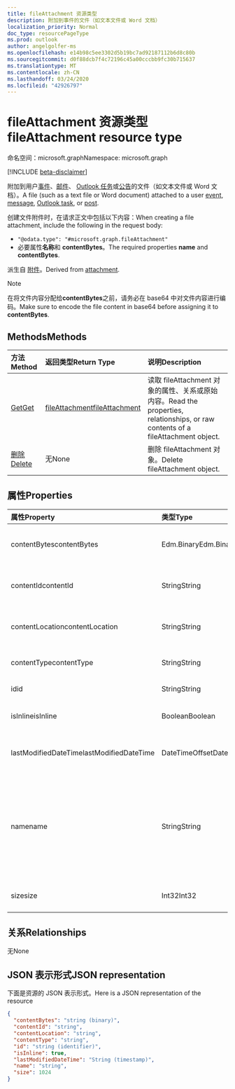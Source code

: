 ```yaml
---
title: fileAttachment 资源类型
description: 附加到事件的文件（如文本文件或 Word 文档）
localization_priority: Normal
doc_type: resourcePageType
ms.prod: outlook
author: angelgolfer-ms
ms.openlocfilehash: e14b98c5ee3302d5b19bc7ad92187112b6d8c80b
ms.sourcegitcommit: d0f88dcb7f4c72196c45a00cccbb9fc30b715637
ms.translationtype: MT
ms.contentlocale: zh-CN
ms.lasthandoff: 03/24/2020
ms.locfileid: "42926797"
---
```

# <a name="fileattachment-resource-type"></a><span data-ttu-id="56b7c-103">fileAttachment 资源类型</span><span class="sxs-lookup"><span data-stu-id="56b7c-103">fileAttachment resource type</span></span>

<span data-ttu-id="56b7c-104">命名空间：microsoft.graph</span><span class="sxs-lookup"><span data-stu-id="56b7c-104">Namespace: microsoft.graph</span></span>

[!INCLUDE [beta-disclaimer](../../includes/beta-disclaimer.md)]

<span data-ttu-id="56b7c-105">附加到用户[事件](../resources/event.md)、[邮件](../resources/message.md)、 [Outlook 任务](../resources/outlooktask.md)或[公告](../resources/post.md)的文件（如文本文件或 Word 文档）。</span><span class="sxs-lookup"><span data-stu-id="56b7c-105">A file (such as a text file or Word document) attached to a user [event](../resources/event.md), [message](../resources/message.md), [Outlook task](../resources/outlooktask.md), or [post](../resources/post.md).</span></span> 

<span data-ttu-id="56b7c-106">创建文件附件时，在请求正文中包括以下内容：</span><span class="sxs-lookup"><span data-stu-id="56b7c-106">When creating a file attachment, include the following in the request body:</span></span>

* `"@odata.type": "#microsoft.graph.fileAttachment"`
* <span data-ttu-id="56b7c-107">必要属性**名称**和 **contentBytes**。</span><span class="sxs-lookup"><span data-stu-id="56b7c-107">The required properties **name** and **contentBytes**.</span></span>

<span data-ttu-id="56b7c-108">派生自 [附件](attachment.md)。</span><span class="sxs-lookup"><span data-stu-id="56b7c-108">Derived from [attachment](attachment.md).</span></span>

> [!NOTE]
> <span data-ttu-id="56b7c-109">在将文件内容分配给**contentBytes**之前，请务必在 base64 中对文件内容进行编码。</span><span class="sxs-lookup"><span data-stu-id="56b7c-109">Make sure to encode the file content in base64 before assigning it to **contentBytes**.</span></span>

## <a name="methods"></a><span data-ttu-id="56b7c-110">Methods</span><span class="sxs-lookup"><span data-stu-id="56b7c-110">Methods</span></span>

| <span data-ttu-id="56b7c-111">方法</span><span class="sxs-lookup"><span data-stu-id="56b7c-111">Method</span></span>       | <span data-ttu-id="56b7c-112">返回类型</span><span class="sxs-lookup"><span data-stu-id="56b7c-112">Return Type</span></span>  |<span data-ttu-id="56b7c-113">说明</span><span class="sxs-lookup"><span data-stu-id="56b7c-113">Description</span></span>|
|:---------------|:--------|:----------|
|[<span data-ttu-id="56b7c-114">Get</span><span class="sxs-lookup"><span data-stu-id="56b7c-114">Get</span></span>](../api/attachment-get.md) | [<span data-ttu-id="56b7c-115">fileAttachment</span><span class="sxs-lookup"><span data-stu-id="56b7c-115">fileAttachment</span></span>](fileattachment.md) |<span data-ttu-id="56b7c-116">读取 fileAttachment 对象的属性、关系或原始内容。</span><span class="sxs-lookup"><span data-stu-id="56b7c-116">Read the properties, relationships, or raw contents of a fileAttachment object.</span></span>|
|[<span data-ttu-id="56b7c-117">删除</span><span class="sxs-lookup"><span data-stu-id="56b7c-117">Delete</span></span>](../api/attachment-delete.md) | <span data-ttu-id="56b7c-118">无</span><span class="sxs-lookup"><span data-stu-id="56b7c-118">None</span></span> |<span data-ttu-id="56b7c-119">删除 fileAttachment 对象。</span><span class="sxs-lookup"><span data-stu-id="56b7c-119">Delete fileAttachment object.</span></span> |

## <a name="properties"></a><span data-ttu-id="56b7c-120">属性</span><span class="sxs-lookup"><span data-stu-id="56b7c-120">Properties</span></span>
| <span data-ttu-id="56b7c-121">属性</span><span class="sxs-lookup"><span data-stu-id="56b7c-121">Property</span></span>     | <span data-ttu-id="56b7c-122">类型</span><span class="sxs-lookup"><span data-stu-id="56b7c-122">Type</span></span>   |<span data-ttu-id="56b7c-123">Description</span><span class="sxs-lookup"><span data-stu-id="56b7c-123">Description</span></span>|
|:---------------|:--------|:----------|
|<span data-ttu-id="56b7c-124">contentBytes</span><span class="sxs-lookup"><span data-stu-id="56b7c-124">contentBytes</span></span>|<span data-ttu-id="56b7c-125">Edm.Binary</span><span class="sxs-lookup"><span data-stu-id="56b7c-125">Edm.Binary</span></span>|<span data-ttu-id="56b7c-126">文件的 Base64 编码内容。</span><span class="sxs-lookup"><span data-stu-id="56b7c-126">The base64-encoded contents of the file.</span></span>|
|<span data-ttu-id="56b7c-127">contentId</span><span class="sxs-lookup"><span data-stu-id="56b7c-127">contentId</span></span>|<span data-ttu-id="56b7c-128">String</span><span class="sxs-lookup"><span data-stu-id="56b7c-128">String</span></span>|<span data-ttu-id="56b7c-129">获取 Exchange 存储中的附件 ID。</span><span class="sxs-lookup"><span data-stu-id="56b7c-129">The ID of the attachment in the Exchange store.</span></span>|
|<span data-ttu-id="56b7c-130">contentLocation</span><span class="sxs-lookup"><span data-stu-id="56b7c-130">contentLocation</span></span>|<span data-ttu-id="56b7c-131">String</span><span class="sxs-lookup"><span data-stu-id="56b7c-131">String</span></span>|<span data-ttu-id="56b7c-132">请勿使用此属性，因为它不受支持。</span><span class="sxs-lookup"><span data-stu-id="56b7c-132">Do not use this property as it is not supported.</span></span>|
|<span data-ttu-id="56b7c-133">contentType</span><span class="sxs-lookup"><span data-stu-id="56b7c-133">contentType</span></span>|<span data-ttu-id="56b7c-134">String</span><span class="sxs-lookup"><span data-stu-id="56b7c-134">String</span></span>|<span data-ttu-id="56b7c-135">附件的内容类型。</span><span class="sxs-lookup"><span data-stu-id="56b7c-135">The content type of the attachment.</span></span>|
|<span data-ttu-id="56b7c-136">id</span><span class="sxs-lookup"><span data-stu-id="56b7c-136">id</span></span>|<span data-ttu-id="56b7c-137">String</span><span class="sxs-lookup"><span data-stu-id="56b7c-137">String</span></span>|<span data-ttu-id="56b7c-138">附件 ID。</span><span class="sxs-lookup"><span data-stu-id="56b7c-138">The attachment ID.</span></span>|
|<span data-ttu-id="56b7c-139">isInline</span><span class="sxs-lookup"><span data-stu-id="56b7c-139">isInline</span></span>|<span data-ttu-id="56b7c-140">Boolean</span><span class="sxs-lookup"><span data-stu-id="56b7c-140">Boolean</span></span>|<span data-ttu-id="56b7c-141">如果是内嵌附件则设置为 true。</span><span class="sxs-lookup"><span data-stu-id="56b7c-141">Set to true if this is an inline attachment.</span></span>|
|<span data-ttu-id="56b7c-142">lastModifiedDateTime</span><span class="sxs-lookup"><span data-stu-id="56b7c-142">lastModifiedDateTime</span></span>|<span data-ttu-id="56b7c-143">DateTimeOffset</span><span class="sxs-lookup"><span data-stu-id="56b7c-143">DateTimeOffset</span></span>|<span data-ttu-id="56b7c-144">上次修改附件的日期和时间。</span><span class="sxs-lookup"><span data-stu-id="56b7c-144">The date and time when the attachment was last modified.</span></span>|
|<span data-ttu-id="56b7c-145">name</span><span class="sxs-lookup"><span data-stu-id="56b7c-145">name</span></span>|<span data-ttu-id="56b7c-146">String</span><span class="sxs-lookup"><span data-stu-id="56b7c-146">String</span></span>|<span data-ttu-id="56b7c-147">表示显示在表示嵌入的附件的图标下方的文本的名称。该名称不必是实际的文件名。</span><span class="sxs-lookup"><span data-stu-id="56b7c-147">The name representing the text that is displayed below the icon representing the embedded attachment.This does not need to be the actual file name.</span></span>|
|<span data-ttu-id="56b7c-148">size</span><span class="sxs-lookup"><span data-stu-id="56b7c-148">size</span></span>|<span data-ttu-id="56b7c-149">Int32</span><span class="sxs-lookup"><span data-stu-id="56b7c-149">Int32</span></span>|<span data-ttu-id="56b7c-150">附件大小，以字节为单位。</span><span class="sxs-lookup"><span data-stu-id="56b7c-150">The size in bytes of the attachment.</span></span>|

## <a name="relationships"></a><span data-ttu-id="56b7c-151">关系</span><span class="sxs-lookup"><span data-stu-id="56b7c-151">Relationships</span></span>
<span data-ttu-id="56b7c-152">无</span><span class="sxs-lookup"><span data-stu-id="56b7c-152">None</span></span>


## <a name="json-representation"></a><span data-ttu-id="56b7c-153">JSON 表示形式</span><span class="sxs-lookup"><span data-stu-id="56b7c-153">JSON representation</span></span>

<span data-ttu-id="56b7c-154">下面是资源的 JSON 表示形式。</span><span class="sxs-lookup"><span data-stu-id="56b7c-154">Here is a JSON representation of the resource</span></span>

<!-- {
  "blockType": "resource",
  "baseType": "microsoft.graph.attachment",
  "keyProperty": "id",
  "optionalProperties": [

  ],
  "@odata.type": "microsoft.graph.fileAttachment"
}-->

```json
{
  "contentBytes": "string (binary)",
  "contentId": "string",
  "contentLocation": "string",
  "contentType": "string",
  "id": "string (identifier)",
  "isInline": true,
  "lastModifiedDateTime": "String (timestamp)",
  "name": "string",
  "size": 1024
}

```

<!-- uuid: 8fcb5dbc-d5aa-4681-8e31-b001d5168d79
2015-10-25 14:57:30 UTC -->
<!--
{
  "type": "#page.annotation",
  "description": "fileAttachment resource",
  "keywords": "",
  "section": "documentation",
  "tocPath": "",
  "suppressions": []
}
-->
